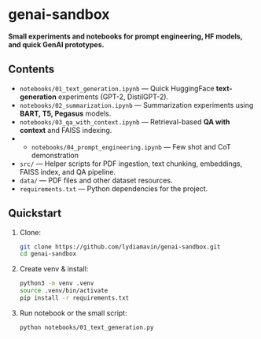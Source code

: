 # genai-sandbox

**Small experiments and notebooks for prompt engineering, HF models, and quick GenAI prototypes.**

## Contents
- `notebooks/01_text_generation.ipynb` — Quick HuggingFace **text-generation** experiments (GPT-2, DistilGPT-2).  
- `notebooks/02_summarization.ipynb` — Summarization experiments using **BART, T5, Pegasus** models.  
- `notebooks/03_qa_with_context.ipynb` — Retrieval-based **QA with context** and FAISS indexing.
- - `notebooks/04_prompt_engineering.ipynb` — Few shot and CoT demonstration
- `src/` — Helper scripts for PDF ingestion, text chunking, embeddings, FAISS index, and QA pipeline.  
- `data/` — PDF files and other dataset resources.  
- `requirements.txt` — Python dependencies for the project. 

## Quickstart
1. Clone:
   ```bash
   git clone https://github.com/lydiamavin/genai-sandbox.git
   cd genai-sandbox

2. Create venv & install:
    ```bash
    python3 -m venv .venv
    source .venv/bin/activate
    pip install -r requirements.txt

4. Run notebook or the small script:
    ```bash
    python notebooks/01_text_generation.py
